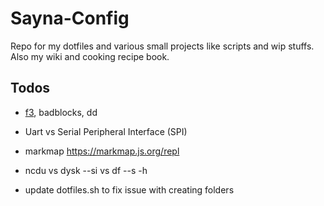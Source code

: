 # Sayna-Config
Repo for my dotfiles and various small projects like scripts and wip stuffs.\
Also my wiki and cooking recipe book.

## Todos

- [f3](https://de.wikipedia.org/wiki/F3_Fight_Flash_Fraud), badblocks, dd

- Uart vs Serial Peripheral Interface (SPI)
- markmap https://markmap.js.org/repl

- ncdu vs dysk --si vs df --s -h

- update dotfiles.sh to fix issue with creating folders
